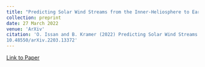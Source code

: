 ```yaml
---
title: "Predicting Solar Wind Streams from the Inner-Heliosphere to Earth via Shifted Operator Inference"
collection: preprint
date: 27 March 2022
venue: 'ArXiv'
citation: 'O. Issan and B. Kramer (2022) Predicting Solar Wind Streams from the Inner-Heliosphere to Earth via Shifted Operator Inference. arXiv. doi: 
10.48550/arXiv.2203.13372'
---
```


[Link to Paper](https://arxiv.org/abs/2203.13372)

